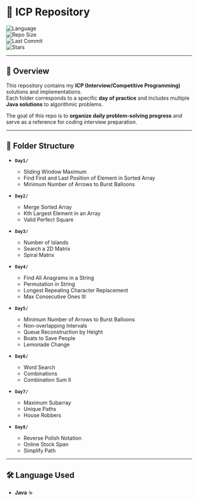 # 📘 ICP Repository  

![Language](https://img.shields.io/badge/Language-Java-blue?style=flat&logo=java)  
![Repo Size](https://img.shields.io/github/repo-size/Naveen-S-Srivastava/ICP?color=blueviolet)  
![Last Commit](https://img.shields.io/github/last-commit/Naveen-S-Srivastava/ICP?color=brightgreen)  
![Stars](https://img.shields.io/github/stars/Naveen-S-Srivastava/ICP?style=social)  


---

## 📖 Overview
This repository contains my **ICP (Interview/Competitive Programming)** solutions and implementations.  
Each folder corresponds to a specific **day of practice** and includes multiple **Java solutions** to algorithmic problems.  

The goal of this repo is to **organize daily problem-solving progress** and serve as a reference for coding interview preparation.

---

## 📂 Folder Structure

- **`Day1/`**  
  - Sliding Window Maximum  
  - Find First and Last Position of Element in Sorted Array  
  - Minimum Number of Arrows to Burst Balloons  

- **`Day2/`**  
  - Merge Sorted Array  
  - Kth Largest Element in an Array  
  - Valid Perfect Square  

- **`Day3/`**  
  - Number of Islands  
  - Search a 2D Matrix  
  - Spiral Matrix  

- **`Day4/`**  
  - Find All Anagrams in a String  
  - Permutation in String  
  - Longest Repeating Character Replacement  
  - Max Consecutive Ones III  

- **`Day5/`**  
  - Minimum Number of Arrows to Burst Balloons  
  - Non-overlapping Intervals  
  - Queue Reconstruction by Height  
  - Boats to Save People  
  - Lemonade Change  

- **`Day6/`**  
  - Word Search  
  - Combinations  
  - Combination Sum II
    
- **`Day7/`**  
  - Maximum Subarray  
  - Unique Paths  
  - House Robbers

- **`Day8/`**  
  - Reverse Polish Notation  
  - Online Stock Span  
  - Simplify Path

  

---

## 🛠️ Language Used
- **Java** ☕  
